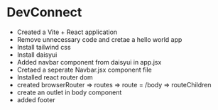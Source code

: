 # DevConnect

- Created a Vite + React application
- Remove unnecessary code and cretae a hello world app
- Install tailwind css
- Install daisyui 
- Added navbar component from daisyui in app.jsx
- Cretaed a seperate Navbar.jsx component file 
- Installed react router dom
- created browserRouter => routes => route = /body => routeChildren
- create an outlet in body component 
- added footer  